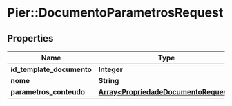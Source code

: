 # Pier::DocumentoParametrosRequest

## Properties
Name | Type | Description | Notes
------------ | ------------- | ------------- | -------------
**id_template_documento** | **Integer** | {{{documento_parametros_request_id_template_documento_value}}} | [optional] 
**nome** | **String** | {{{documento_parametros_request_nome_value}}} | [optional] 
**parametros_conteudo** | [**Array&lt;PropriedadeDocumentoRequest&gt;**](PropriedadeDocumentoRequest.md) | {{{documento_parametros_request_parametros_conteudo_value}}} | [optional] 




